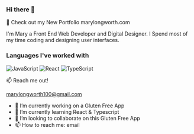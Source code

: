 ### Hi there 👋

🚀 Check out my New Portfolio marylongworth.com

I'm Mary a Front End Web Developer and Digital Designer. I Spend most of my time coding and designing user interfaces.


<h3 align="left">Languages I've worked with</h3>
<p align="left">
   <img src="https://camo.githubusercontent.com/37b80ac651126c4adcd40cdd119abee60bf235cd3dd5c46378b46432899ead28/68747470733a2f2f696d672e736869656c64732e696f2f62616467652f2d4a6176617363726970742d4630444234463f7374796c653d666f722d7468652d6261646765266c6162656c436f6c6f723d626c61636b266c6f676f3d6a617661736372697074266c6f676f436f6c6f723d463044423446" alt="JavaScript">
  <img src="https://camo.githubusercontent.com/3356d10dd79f916a84ae5dba4c297fcc1a4b01bea6a2a46c7e7a7797c6a22d0f/68747470733a2f2f696d672e736869656c64732e696f2f62616467652f2d52656163742d3631444246423f7374796c653d666f722d7468652d6261646765266c6162656c436f6c6f723d626c61636b266c6f676f3d7265616374266c6f676f436f6c6f723d363144424642" alt="React">
  <img src="https://camo.githubusercontent.com/7ba76e0c2e521262b5780dddf087c5987fd0cf958c5be30a599f3ab97cca99e0/68747470733a2f2f696d672e736869656c64732e696f2f62616467652f2d547970657363726970742d3030376163633f7374796c653d666f722d7468652d6261646765266c6162656c436f6c6f723d626c61636b266c6f676f3d74797065736372697074266c6f676f436f6c6f723d303037616363" alt="TypeScript">
</p>

📫 Reach me out!

marylongworth100@gmail.com

- 🔭 I’m currently working on a Gluten Free App
- 🌱 I’m currently learning React & Typescript
- 👯 I’m looking to collaborate on this Gluten Free App
- 📫 How to reach me: email




